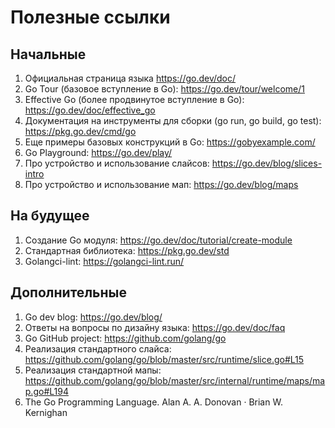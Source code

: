 # Полезные ссылки

## Начальные

1. Официальная страница языка https://go.dev/doc/
1. Go Tour (базовое вступление в Go): https://go.dev/tour/welcome/1
1. Effective Go (более продвинутое вступление в Go):
   https://go.dev/doc/effective_go
1. Документация на инструменты для сборки
   (go run, go build, go test): https://pkg.go.dev/cmd/go
1. Еще примеры базовых конструкций в Go: https://gobyexample.com/
1. Go Playground: https://go.dev/play/
1. Про устройство и использование слайсов: https://go.dev/blog/slices-intro
1. Про устройство и использование мап: https://go.dev/blog/maps

## На будущее

1. Создание Go модуля: https://go.dev/doc/tutorial/create-module
1. Стандартная библиотека: https://pkg.go.dev/std
1. Golangci-lint: https://golangci-lint.run/

## Дополнительные

1. Go dev blog: https://go.dev/blog/
1. Ответы на вопросы по дизайну языка: https://go.dev/doc/faq
1. Go GitHub project: https://github.com/golang/go
1. Реализация стандартного слайса: https://github.com/golang/go/blob/master/src/runtime/slice.go#L15
1. Реализация стандартной мапы: https://github.com/golang/go/blob/master/src/internal/runtime/maps/map.go#L194
1. The Go Programming Language. Alan A. A. Donovan · Brian W. Kernighan
